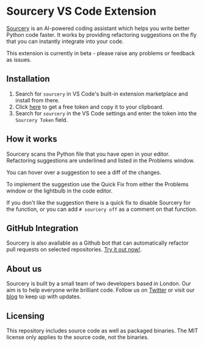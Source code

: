 # Sourcery VS Code Extension

[Sourcery](https://sourcery.ai) is an AI-powered coding assistant which helps you write better Python code faster.
 It works by providing refactoring suggestions on the fly that you can instantly integrate into your code.

This extension is currently in beta - please raise any problems or feedback as issues.

## Installation

1. Search for `sourcery` in VS Code's built-in extension marketplace and install from there.
2. Click [here](https://sourcery.ai/download) to get a free token and copy it to your clipboard.
3. Search for `sourcery` in the VS Code settings and enter the token into the ```Sourcery Token``` field.

## How it works

Sourcery scans the Python file that you have open in your editor. Refactoring suggestions are 
underlined and listed in the Problems window. 

You can hover over a suggestion to see a diff of the changes.

To implement the suggestion use the Quick Fix from either the Problems window or the lightbulb in the code editor.

If you don't like the suggestion there is a quick fix to disable Sourcery for the function, or you can add 
```# sourcery off``` as a comment on that function.

## GitHub Integration

Sourcery is also available as a Github bot that can automatically refactor pull requests on selected repositories.
[Try it out now!](https://sourcery.ai/gh/).

## About us

Sourcery is built by a small team of two developers based in London. Our aim is to help everyone write brilliant code.
Follow us on [Twitter](https://twitter.com/sourceryai) or visit our [blog](https://sourcery.ai/blog) to keep up with updates.

## Licensing

This repository includes source code as well as packaged binaries. The MIT license only applies to the source code, not the binaries.